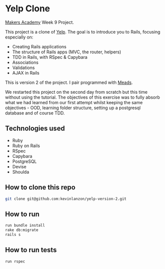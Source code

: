 Yelp Clone
==========
[Makers Academy](http://www.makersacademy.com) Week 9 Project.

This project is a clone of [Yelp](http://www.yelp.co.uk/). The goal is to introduce you to Rails, focusing especially on:

- Creating Rails applications
- The structure of Rails apps (MVC, the router, helpers)
- TDD in Rails, with RSpec & Capybara
- Associations
- Validations
- AJAX in Rails

This is version 2 of the project. I pair programmed with [Meads](https://github.com/meads58). 

We restarted this project on the second day from scratch but this time without using the tutorial. The objectives of this exercise was to fully absorb what we had learned from our first attempt whilst keeping the same objectives - OOD, learning folder structure, setting up a postgresql database and of course TDD.


Technologies used
----
- Ruby
- Ruby on Rails
- RSpec
- Capybara
- PostgreSQL
- Devise
- Shoulda


How to clone this repo
----
```sh
git clone git@github.com:kevinlanzon/yelp-version-2.git
```

How to run
----
```sh
run bundle install
rake db:migrate
rails s
```

How to run tests
----
```sh
run rspec
```

